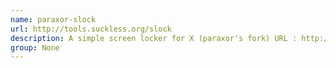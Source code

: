 ```yaml
---
name: paraxor-slock
url: http://tools.suckless.org/slock
description: A simple screen locker for X (paraxor's fork) URL : http://tools.
group: None
---
```


